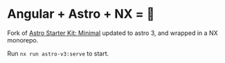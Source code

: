 # Angular + Astro + NX = 💞 

Fork of [Astro Starter Kit: Minimal](https://github.com/brandonroberts/astro-2-analog) updated to astro 3, and wrapped in a NX monorepo.

Run `nx run astro-v3:serve` to start.

